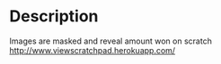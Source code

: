 # Description
Images are masked and reveal amount won on scratch
http://www.viewscratchpad.herokuapp.com/ 
